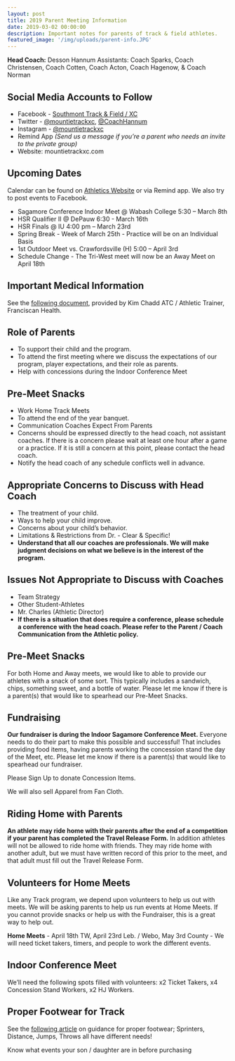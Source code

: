 ```yaml
---
layout: post
title: 2019 Parent Meeting Information
date: 2019-03-02 00:00:00
description: Important notes for parents of track & field athletes.
featured_image: '/img/uploads/parent-info.JPG'
---
```

**Head Coach:** Desson Hannum Assistants: Coach Sparks, Coach Christensen, Coach Cotten, Coach Acton, Coach Hagenow, & Coach Norman

## Social Media Accounts to Follow

* Facebook - [Southmont Track & Field / XC](https://www.facebook.com/MountieTrackXC/?__xts__%5B0%5D=68.ARCvbZEN0zOZFi2JR0mAI31H4hAjDxPQz899C1Cuz0rTWvTPCBUM9ewTAqe6wSe-zA78KOK7T-r4p15DM4capaLFQ1I8UIoOBMw95skX54pt90uYXRmIUGLP1JRZ3-48imtG9Nm0SXEIn-kmvVDUAAv6mt1nZoZh15BiJBhSKnkNxH9LNvKg4Jdg_nP2Fu2UB8yyobKPc0jBYYTV8orqSgqG2QZX4uGH--zLpw8HB-0qzIGTBliZ0-CoGGzcfxH7OzSypgl31HOZv2nXoNozSFSJgJfLnc0YLiAI_v9nPj8shU4_7QVbT8KWrNElGJhhcSwwMKn_dKEx822KEaVfKUyTqX8IZ-8BtR0rrkEH9M-nZ26-XC7eDq_wi-_L8m4KOGh7pCG5CnRnaDUF4SjEwWgr8EulJDHDsBUoA3ufgGoVIGjGeH5rsM4z7nz-QyVnyBuaALc6ZVfPexacelfqFpPPq2rV58KgdzMn_8UiSqkihXosvnWTkZ62TpnS&eid=ARCY12Ris5kfqgBFkj4iEilFkIzkHIvAmPndTljGtMfLz0Z6MILxRFUeU1mcS6ubRoKdw5JNqytQb1is)
* Twitter - [@mountietrackxc](https://twitter.com/mountietrackxc?fbclid=IwAR3Sv5qt5fj7zmCV-htO3YAcJf257vd36RaBhqpUlM9Qb_OxT-qwlbiupSI), [@CoachHannum](https://twitter.com/CoachHannum?fbclid=IwAR1Uktydl5wLUJqyTOPWSubNplS-nyAaI03W0nGfI_z9X1XeHDZ9lMdhj9k)
* Instagram - [@mountietrackxc](https://www.instagram.com/mountietrackxc/?fbclid=IwAR1fTwXIKa7yMlQMok01k1Z7MEpArmBOnIY-0ssCZtoSP3AUxDvOuriksdk)
* Remind App _(Send us a message if you’re a parent who needs an invite to the private group)_
* Website: mountietrackxc.com

## Upcoming Dates

Calendar can be found on [Athletics Website](https://l.facebook.com/l.php?u=https%3A%2F%2Fsouthmontmounties.rschoolteams.com%2Fpage%2F3011%3Ffbclid%3DIwAR3RHOVuDYGhzONw9JzVFjbKX_6jEN1LIefQrbJ3aGgyCb91fNl3E_HPSoo&h=AT2XuLhMloA1ETRopGwpklgG4eROqI_GdU6Yp6kZKbS4xyoO9KyoqMEFm-OH7Sv0oIbtClwX63rQERt13vRDrVluWm59ufKZeLK1JfMKYYwJvCzkya5QebecEZACPDN3uvZKh0YZbpaVUF7H3aCT) or via Remind app. We also try to post events to Facebook.

* Sagamore Conference Indoor Meet @ Wabash College 5:30 – March 8th
* HSR Qualifier II @ DePauw 6:30  - March 16th
* HSR Finals @ IU 4:00 pm – March 23rd
* Spring Break - Week of March 25th - Practice will be on an Individual Basis
* 1st Outdoor Meet vs. Crawfordsville (H) 5:00 – April 3rd
* Schedule Change - The Tri-West meet will now be an Away Meet on April 18th

## Important Medical Information

See the [following document](https://docs.google.com/document/d/1BAorwvVJmmt02LSu00PUibhomPWE31DIS30snthXLvQ/edit?usp=sharing&fbclid=IwAR0OLu9lLRwtnueNwUBW0tV1_jzHZQXW8F3e7YDlzGKY7WH7eBVRWNloaPs), provided by Kim Chadd ATC / Athletic Trainer, Franciscan Health.

## Role of Parents

* To support their child and the program.
* To attend the first meeting where we discuss the expectations of our program, player expectations, and their role as parents.
* Help with concessions during the Indoor Conference Meet

## Pre-Meet Snacks

* Work Home Track Meets
* To attend the end of the year banquet.
* Communication Coaches Expect From Parents
* Concerns should be expressed directly to the head coach, not assistant coaches.  If there is a concern please wait at least one hour after a game or a practice.  If it is still a concern at this point, please contact the head coach.
* Notify the head coach of any schedule conflicts well in advance.

## Appropriate Concerns to Discuss with Head Coach

* The treatment of your child.
* Ways to help your child improve.
* Concerns about your child’s behavior.
* Limitations & Restrictions from Dr. - Clear & Specific!
* **Understand that all our coaches are professionals.  We will make judgment decisions on what we believe is in the interest of the program.**  

## **Issues Not Appropriate to Discuss with Coaches**

* Team Strategy
* Other Student-Athletes
* Mr. Charles (Athletic Director)
* **If there is a situation that does require a conference, please schedule a conference with the head coach.  Please refer to the Parent / Coach Communication from the Athletic policy.**

## Pre-Meet Snacks

For both Home and Away meets, we would like to able to provide our athletes with a snack of some sort. This typically includes a sandwich, chips, something sweet, and a bottle of water.  Please let me know if there is a parent(s) that would like to spearhead our Pre-Meet Snacks.   

## Fundraising  

**Our fundraiser is during the Indoor Sagamore Conference Meet.**  Everyone needs to do their part to make this possible and successful!  That includes providing food items, having parents working the concession stand the day of the Meet, etc.  Please let me know if there is a parent(s) that would like to spearhead our fundraiser.

Please Sign Up to donate Concession Items.  

We will also sell Apparel from Fan Cloth.

## Riding Home with Parents

**An athlete may ride home with their parents after the end of a competition if your parent has completed the Travel Release Form.** In addition athletes will not be allowed to ride home with friends.  They may ride home with another adult, but we must have written record of this prior to the meet, and that adult must fill out the Travel Release Form.

## Volunteers for Home Meets

Like any Track program, we depend upon volunteers to help us out with meets.  We will be asking parents to help us run events at Home Meets.  If you cannot provide snacks or help us with the Fundraiser, this is a great way to help out.  

**Home Meets** - April 18th TW, April 23rd Leb. / Webo, May 3rd County  - We will need ticket takers, timers, and people to work the different events.

## **Indoor Conference Meet**

We’ll need the following spots filled with volunteers: x2 Ticket Takers, x4 Concession Stand Workers, x2 HJ Workers.

## Proper Footwear for Track

See the [following article](http://athleteaudit.com/how-to-choose-track-spikes-and-field-shoes/?fbclid=IwAR2fK2ahNatN8iffMc1iW8j714b_aFQ1JHqA6Nt1_dm1s75_VYtIbizX0Z8) on guidance for proper footwear; Sprinters, Distance, Jumps, Throws all have different needs!

Know what events your son / daughter are in before purchasing
